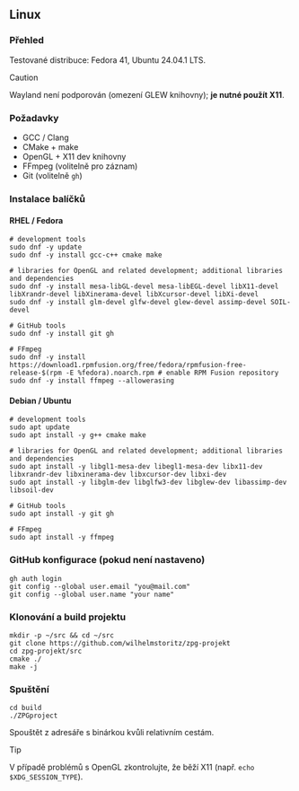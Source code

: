 ## Linux
### Přehled
Testované distribuce: Fedora 41, Ubuntu 24.04.1 LTS.

> [!CAUTION]
> Wayland není podporován (omezení GLEW knihovny); **je nutné použít X11**.

### Požadavky
- GCC / Clang
- CMake + make
- OpenGL + X11 dev knihovny
- FFmpeg (volitelně pro záznam)
- Git (volitelně ```gh```)

### Instalace balíčků
#### RHEL / Fedora
```
# development tools
sudo dnf -y update
sudo dnf -y install gcc-c++ cmake make

# libraries for OpenGL and related development; additional libraries and dependencies
sudo dnf -y install mesa-libGL-devel mesa-libEGL-devel libX11-devel libXrandr-devel libXinerama-devel libXcursor-devel libXi-devel
sudo dnf -y install glm-devel glfw-devel glew-devel assimp-devel SOIL-devel

# GitHub tools
sudo dnf -y install git gh

# FFmpeg
sudo dnf -y install https://download1.rpmfusion.org/free/fedora/rpmfusion-free-release-$(rpm -E %fedora).noarch.rpm # enable RPM Fusion repository
sudo dnf -y install ffmpeg --allowerasing
```

#### Debian / Ubuntu
```
# development tools
sudo apt update
sudo apt install -y g++ cmake make

# libraries for OpenGL and related development; additional libraries and dependencies
sudo apt install -y libgl1-mesa-dev libegl1-mesa-dev libx11-dev libxrandr-dev libxinerama-dev libxcursor-dev libxi-dev
sudo apt install -y libglm-dev libglfw3-dev libglew-dev libassimp-dev libsoil-dev

# GitHub tools
sudo apt install -y git gh

# FFmpeg
sudo apt install -y ffmpeg
```

### GitHub konfigurace (pokud není nastaveno)
```
gh auth login
git config --global user.email "you@mail.com"
git config --global user.name "your name"
```

### Klonování a build projektu
```
mkdir -p ~/src && cd ~/src
git clone https://github.com/wilhelmstoritz/zpg-projekt
cd zpg-projekt/src
cmake ./
make -j
```

### Spuštění
```
cd build
./ZPGproject
```
Spouštět z adresáře s binárkou kvůli relativním cestám.

> [!TIP]
> V případě problémů s OpenGL zkontrolujte, že běží X11 (např. `echo $XDG_SESSION_TYPE`).
